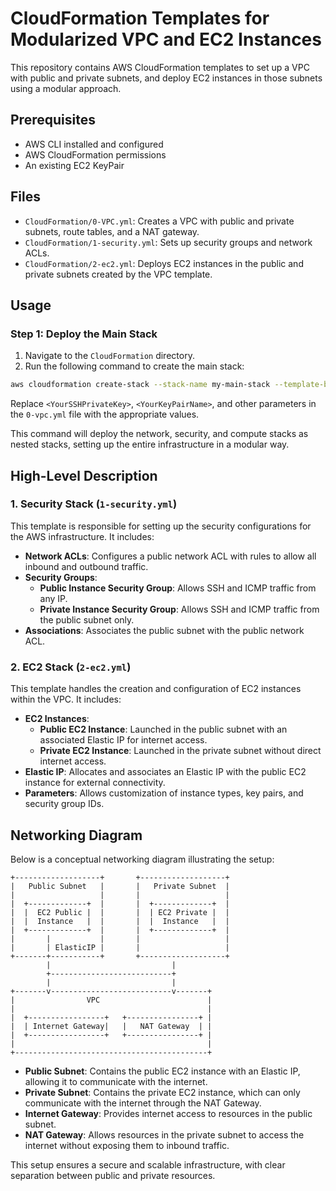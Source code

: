 # CloudFormation Templates for Modularized VPC and EC2 Instances

This repository contains AWS CloudFormation templates to set up a VPC with public and private subnets, and deploy EC2 instances in those subnets using a modular approach.

## Prerequisites

- AWS CLI installed and configured
- AWS CloudFormation permissions
- An existing EC2 KeyPair

## Files
- `CloudFormation/0-VPC.yml`: Creates a VPC with public and private subnets, route tables, and a NAT gateway.
- `CloudFormation/1-security.yml`: Sets up security groups and network ACLs.
- `CloudFormation/2-ec2.yml`: Deploys EC2 instances in the public and private subnets created by the VPC template.
## Usage

### Step 1: Deploy the Main Stack

1. Navigate to the `CloudFormation` directory.
2. Run the following command to create the main stack:

 ```sh
 aws cloudformation create-stack --stack-name my-main-stack --template-body file://main.yml --capabilities CAPABILITY_NAMED_IAM
 ```

Replace `<YourSSHPrivateKey>`, `<YourKeyPairName>`, and other parameters in the `0-vpc.yml` file with the appropriate values.

This command will deploy the network, security, and compute stacks as nested stacks, setting up the entire infrastructure in a modular way.

## High-Level Description

### 1. Security Stack (`1-security.yml`)

This template is responsible for setting up the security configurations for the AWS infrastructure. It includes:

- **Network ACLs**: Configures a public network ACL with rules to allow all inbound and outbound traffic.
- **Security Groups**: 
  - **Public Instance Security Group**: Allows SSH and ICMP traffic from any IP.
  - **Private Instance Security Group**: Allows SSH and ICMP traffic from the public subnet only.
- **Associations**: Associates the public subnet with the public network ACL.

### 2. EC2 Stack (`2-ec2.yml`)

This template handles the creation and configuration of EC2 instances within the VPC. It includes:

- **EC2 Instances**:
  - **Public EC2 Instance**: Launched in the public subnet with an associated Elastic IP for internet access.
  - **Private EC2 Instance**: Launched in the private subnet without direct internet access.
- **Elastic IP**: Allocates and associates an Elastic IP with the public EC2 instance for external connectivity.
- **Parameters**: Allows customization of instance types, key pairs, and security group IDs.

## Networking Diagram

Below is a conceptual networking diagram illustrating the setup:

```
+-------------------+       +-------------------+
|   Public Subnet   |       |   Private Subnet  |
|                   |       |                   |
|  +-------------+  |       |  +-------------+  |
|  |  EC2 Public |  |       |  | EC2 Private |  |
|  |  Instance   |  |       |  |  Instance   |  |
|  +-------------+  |       |  +-------------+  |
|       |           |       |                   |
|       | ElasticIP |       |                   |
+-------+-----------+       +-------------------+
        |                           |
        +---------------------------+
        |                           |
+-------v---------------------------v-------+
|                VPC                        |
|                                           |
|  +-----------------+   +----------------+ |
|  | Internet Gateway|   |   NAT Gateway  | |
|  +-----------------+   +----------------+ |
|                                           |
+-------------------------------------------+
```

- **Public Subnet**: Contains the public EC2 instance with an Elastic IP, allowing it to communicate with the internet.
- **Private Subnet**: Contains the private EC2 instance, which can only communicate with the internet through the NAT Gateway.
- **Internet Gateway**: Provides internet access to resources in the public subnet.
- **NAT Gateway**: Allows resources in the private subnet to access the internet without exposing them to inbound traffic.

This setup ensures a secure and scalable infrastructure, with clear separation between public and private resources.
